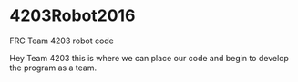 # 4203Robot2016
FRC Team 4203 robot code

Hey Team 4203 this is where we can place our code and begin to develop the program as a team.
